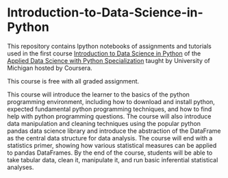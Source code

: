# Introduction-to-Data-Science-in-Python
This repository contains Ipython notebooks of assignments and tutorials used in the first course [Introduction to Data Science in Python](https://www.coursera.org/learn/python-data-analysis) of the [Applied Data Science with Python Specialization](https://www.coursera.org/specializations/data-science-python) taught by University of Michigan hosted by Coursera.

This course is free with all graded assignment.

This course will introduce the learner to the basics of the python programming environment, including how to download and install python, expected fundamental python programming techniques, and how to find help with python programming questions. The course will also introduce data manipulation and cleaning techniques using the popular python pandas data science library and introduce the abstraction of the DataFrame as the central data structure for data analysis. The course will end with a statistics primer, showing how various statistical measures can be applied to pandas DataFrames. By the end of the course, students will be able to take tabular data, clean it,  manipulate it, and run basic inferential statistical analyses.
